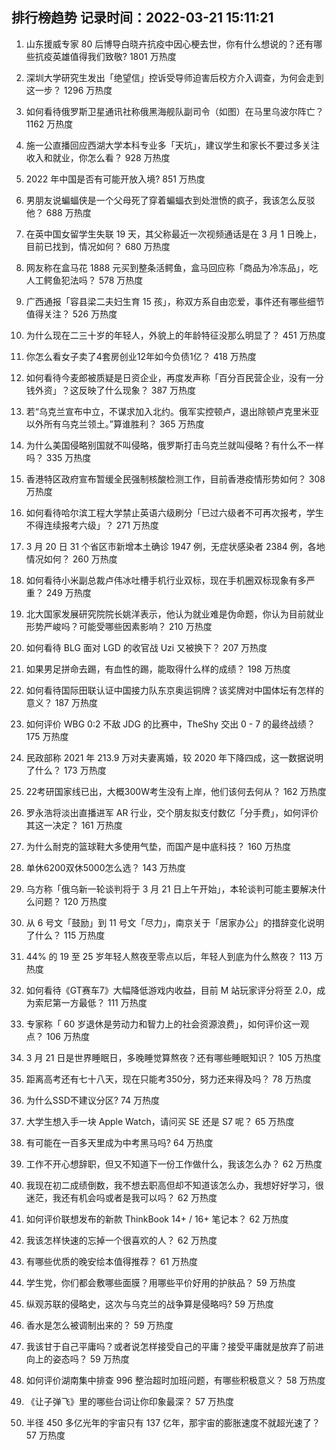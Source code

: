 
## 排行榜趋势 记录时间：2022-03-21 15:11:21
  
  1. 山东援威专家 80 后博导白晓卉抗疫中因心梗去世，你有什么想说的？还有哪些抗疫英雄值得我们致敬? 1801 万热度
    
  2. 深圳大学研究生发出「绝望信」控诉受导师迫害后校方介入调查，为何会走到这一步？ 1296 万热度
    
  3. 如何看待俄罗斯卫星通讯社称俄黑海舰队副司令（如图）在马里乌波尔阵亡？ 1162 万热度
    
  4. 施一公直播回应西湖大学本科专业多「天坑」，建议学生和家长不要过多关注收入和就业，你怎么看？ 928 万热度
    
  5. 2022 年中国是否有可能开放入境? 851 万热度
    
  6. 男朋友说蝙蝠侠是一个父母死了穿着蝙蝠衣到处泄愤的疯子，我该怎么反驳他？ 688 万热度
    
  7. 在英中国女留学生失联 19 天，其父称最近一次视频通话是在 3 月 1 日晚上，目前已找到，情况如何？ 680 万热度
    
  8. 网友称在盒马花 1888 元买到整条活鳄鱼，盒马回应称「商品为冷冻品」，吃人工鳄鱼犯法吗？ 578 万热度
    
  9. 广西通报「容县梁二夫妇生育 15 孩」，称双方系自由恋爱，事件还有哪些细节值得关注？ 526 万热度
    
  10. 为什么现在二三十岁的年轻人，外貌上的年龄特征没那么明显了？ 451 万热度
    
  11. 你怎么看女子卖了4套房创业12年如今负债1亿？ 418 万热度
    
  12. 如何看待今麦郎被质疑是日资企业，再度发声称「百分百民营企业，没有一分钱外资」？这反映了什么现象？ 387 万热度
    
  13. 若“乌克兰宣布中立，不谋求加入北约。俄军实控顿卢，退出除顿卢克里米亚以外所有乌克兰领土。”算谁胜利？ 365 万热度
    
  14. 为什么美国侵略别国就不叫侵略，俄罗斯打击乌克兰就叫侵略？有什么不一样吗？ 335 万热度
    
  15. 香港特区政府宣布暂缓全民强制核酸检测工作，目前香港疫情形势如何？ 308 万热度
    
  16. 如何看待哈尔滨工程大学禁止英语六级刷分「已过六级者不可再次报考，学生不得连续报考六级」？ 271 万热度
    
  17. 3 月 20 日 31 个省区市新增本土确诊 1947 例，无症状感染者 2384 例，各地情况如何？ 260 万热度
    
  18. 如何看待小米副总裁卢伟冰吐槽手机行业双标，现在手机圈双标现象有多严重？ 249 万热度
    
  19. 北大国家发展研究院院长姚洋表示，他认为就业难是伪命题，你认为目前就业形势严峻吗？可能受哪些因素影响？ 210 万热度
    
  20. 如何看待 BLG 面对 LGD 的收官战 Uzi 又被换下？ 207 万热度
    
  21. 如果男足拼命去踢，有血性的踢，能取得什么样的成绩？ 198 万热度
    
  22. 如何看待国际田联认证中国接力队东京奥运铜牌？该奖牌对中国体坛有怎样的意义？ 187 万热度
    
  23. 如何评价 WBG 0:2 不敌 JDG 的比赛中，TheShy 交出 0 - 7 的最终战绩？ 175 万热度
    
  24. 民政部称 2021 年 213.9 万对夫妻离婚，较 2020 年下降四成，这一数据说明了什么？ 173 万热度
    
  25. 22考研国家线已出，大概300W考生没有上岸，他们该何去何从？ 162 万热度
    
  26. 罗永浩将淡出直播进军 AR 行业，交个朋友拟支付数亿「分手费」，如何评价其这一决定？ 161 万热度
    
  27. 为什么耐克的篮球鞋大多使用气垫，而国产是中底科技？ 160 万热度
    
  28. 单休6200双休5000怎么选？ 143 万热度
    
  29. 乌方称「俄乌新一轮谈判将于 3 月 21 日上午开始」，本轮谈判可能主要解决什么问题？ 120 万热度
    
  30. 从 6 号文「鼓励」到 11 号文「尽力」，南京关于「居家办公」的措辞变化说明了什么？ 115 万热度
    
  31. 44% 的 19 至 25 岁年轻人熬夜至零点以后，年轻人到底为什么熬夜？ 113 万热度
    
  32. 如何看待《GT赛车7》大幅降低游戏内收益，目前 M 站玩家评分将至 2.0，成为索尼第一方最低？ 111 万热度
    
  33. 专家称「 60 岁退休是劳动力和智力上的社会资源浪费」，如何评价这一观点？ 106 万热度
    
  34. 3 月 21 日是世界睡眠日，多晚睡觉算熬夜？还有哪些睡眠知识？ 105 万热度
    
  35. 距离高考还有七十八天，现在只能考350分，努力还来得及吗？ 78 万热度
    
  36. 为什么SSD不建议分区? 74 万热度
    
  37. 大学生想入手一块 Apple Watch，请问买 SE 还是 S7 呢？ 65 万热度
    
  38. 有可能在一百多天里成为中考黑马吗? 64 万热度
    
  39. 工作不开心想辞职，但又不知道下一份工作做什么，我该怎么办？ 62 万热度
    
  40. 我现在初二成绩倒数，我不想去职高但却不知道该怎么办，我想好好学习，很迷茫，我还有机会吗或者是我可以吗？ 62 万热度
    
  41. 如何评价联想发布的新款 ThinkBook     14+ / 16+ 笔记本？ 62 万热度
    
  42. 我该怎样快速的忘掉一个很喜欢的人？ 62 万热度
    
  43. 有哪些优质的晚安绘本值得推荐？ 61 万热度
    
  44. 学生党，你们都会敷哪些面膜？用哪些平价好用的护肤品？ 59 万热度
    
  45. 纵观苏联的侵略史，这次与乌克兰的战争算是侵略吗? 59 万热度
    
  46. 香水是怎么被调制出来的？ 59 万热度
    
  47. 我该甘于自己平庸吗？或者说怎样接受自己的平庸？接受平庸就是放弃了前进向上的姿态吗？ 59 万热度
    
  48. 如何评价湖南集中排查 996 整治超时加班问题，有哪些积极意义？ 58 万热度
    
  49. 《让子弹飞》里的哪些台词让你印象最深？ 57 万热度
    
  50. 半径 450 多亿光年的宇宙只有 137 亿年，那宇宙的膨胀速度不就超光速了？ 57 万热度
    